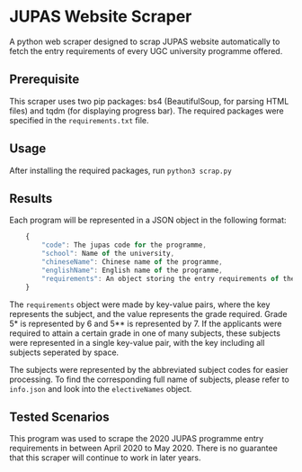 # JUPAS Website Scraper

A python web scraper designed to scrap JUPAS website automatically to fetch the entry requirements of every UGC university programme offered.

## Prerequisite
This scraper uses two pip packages: bs4 (BeautifulSoup, for parsing HTML files) and tqdm (for displaying progress bar). The required packages were specified in the ```requirements.txt``` file.

## Usage
After installing the required packages, run ```python3 scrap.py```

## Results

Each program will be represented in a JSON object in the following format:

```javascript
    {
        "code": The jupas code for the programme,
        "school": Name of the university,
        "chineseName": Chinese name of the programme,
        "englishName": English name of the programme,
        "requirements": An object storing the entry requirements of the subject
    }
```

The ```requirements``` object were made by key-value pairs, where the key represents the subject, and the value represents the grade required. Grade 5* is represented by 6 and 5** is represented by 7. If the applicants were required to attain a certain grade in one of many subjects, these subjects were represented in a single key-value pair, with the key including all subjects seperated by space.

The subjects were represented by the abbreviated subject codes for easier processing. To find the corresponding full name of subjects, please refer to ```info.json``` and look into the ```electiveNames``` object.

## Tested Scenarios
This program was used to scrape the 2020 JUPAS programme entry requirements in between April 2020 to May 2020. There is no guarantee that this scraper will continue to work in later years.
